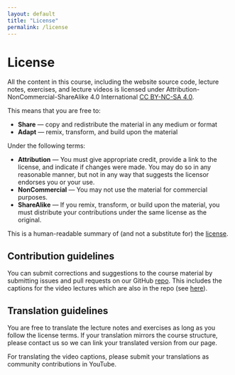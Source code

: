 ```yaml
---
layout: default
title: "License"
permalink: /license
---
```


# License

All the content in this course, including the website source code, lecture notes, exercises, and lecture videos is licensed under Attribution-NonCommercial-ShareAlike 4.0 International [CC BY-NC-SA 4.0](https://creativecommons.org/licenses/by-nc-sa/4.0/).

This means that you are free to:
- **Share** — copy and redistribute the material in any medium or format
- **Adapt** — remix, transform, and build upon the material

Under the following terms:

- **Attribution** — You must give appropriate credit, provide a link to the license, and indicate if changes were made. You may do so in any reasonable manner, but not in any way that suggests the licensor endorses you or your use.
- **NonCommercial** — You may not use the material for commercial purposes.
- **ShareAlike** — If you remix, transform, or build upon the material, you must distribute your contributions under the same license as the original.

This is a human-readable summary of (and not a substitute for) the [license](https://creativecommons.org/licenses/by-nc-sa/4.0/legalcode).

## Contribution guidelines

You can submit corrections and suggestions to the course material by submitting issues and pull requests on our GitHub [repo](https://github.com/missing-semester/missing-semester). This includes the captions for the video lectures which are also in the repo (see [here](https://github.com/missing-semester/missing-semester/tree/master/static/files/subtitles/2025)).

## Translation guidelines

You are free to translate the lecture notes and exercises as long as you follow the license terms.
If your translation mirrors the course structure, please contact us so we can link your translated version from our page.

For translating the video captions, please submit your translations as community contributions in YouTube.

